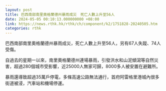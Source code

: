 ```yaml
---
layout: post
title: 巴西南部南里奧格蘭德州暴雨成災　死亡人數上升至56人
date: 2024-05-05 00:10:13.000000000 +08:00
link: https://news.rthk.hk/rthk/ch/component/k2/1751828-20240505.htm
categories: rthk
---
```


巴西南部南里奧格蘭德州暴雨成災，死亡人數上升至56人，另有67人失蹤、74人受傷。

自過去的星期一以來，南里奧格蘭德州連場暴雨，引發洪水和山泥傾瀉等自然災害，超過280個城市受影響，近25000人無家可歸，8000多人被安置在避難所。

暴雨還導致超過35萬戶停電，多條高速公路無法通行，首府阿雷格里港城內很多街道被浸，汽車站和機場停運。
